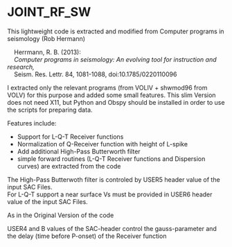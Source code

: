 
JOINT_RF_SW
===========

This lightweight code is extracted and modified from Computer programs in seismology (Rob Hermann) 

&nbsp;&nbsp;&nbsp; Herrmann, R. B. (2013):  
&nbsp;&nbsp;&nbsp; *Computer programs in seismology: An evolving tool for instruction and research,*    
&nbsp;&nbsp;&nbsp; Seism. Res. Lettr. 84, 1081-1088, doi:10.1785/0220110096

I extracted only the relevant programs (from VOLIV + shwmod96 from VOLV) for this purpose and added some small features.
This slim Version does not need X11, but Python and Obspy should be installed in order to use the scripts for preparing data.

Features include:

* Support for L-Q-T Receiver functions
* Normalization of Q-Receiver function with height of L-spike
* Add additional High-Pass Butterworth filter
* simple forward routines (L-Q-T Receiver functions and Dispersion curves) are extracted from the code

The High-Pass Butterwoth filter is controled by USER5 header value of the input SAC Files. <br>
For L-Q-T support a near surface Vs must be provided in USER6 header value of the input SAC Files.

As in the Original Version of the code

USER4 and B values of the SAC-header control the gauss-parameter and the delay (time before P-onset) of the Receiver function




